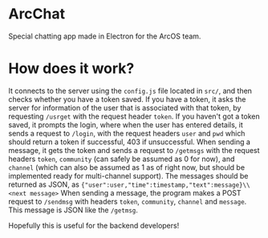 # ArcChat
Special chatting app made in Electron for the ArcOS team.


# How does it work?

It connects to the server using the `config.js` file located in `src/`, and then checks whether you have a token saved. If you have a token, it asks the server for information of the user that is associated with that token, by requesting `/usrget` with the request header `token`.  If you haven't got a token saved, it prompts the login, where when the user has entered details, it sends a request to `/login`, with the request headers `user` and `pwd` which should return a token if successful, 403 if unsuccessful. When sending a message, it gets the token and sends a request to `/getmsgs` with the request headers `token`, `community` (can safely be assumed as 0 for now), and `channel` (which can also be assumed as 1 as of right now, but should be implemented ready for multi-channel support). The messages should be returned as JSON, as `{"user":user,"time":timestamp,"text":message}\\<next message>` When sending a message, the program makes a POST request to `/sendmsg` with headers `token`, `community`, `channel` and `message`. This message is JSON like the `/getmsg`. 

Hopefully this is useful for the backend developers!
